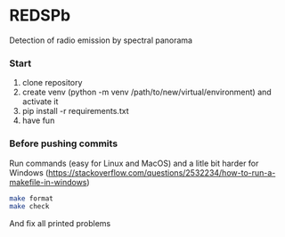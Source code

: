 # REDSPb
Detection of radio emission by spectral panorama

### Start

1) clone repository
2) create venv (python -m venv /path/to/new/virtual/environment) and 
activate it
3) pip install -r requirements.txt
4) have fun


### Before pushing commits
Run commands (easy for Linux and MacOS) and a litle bit harder for Windows
(https://stackoverflow.com/questions/2532234/how-to-run-a-makefile-in-windows)

```sh
make format
make check
```

And fix all printed problems
